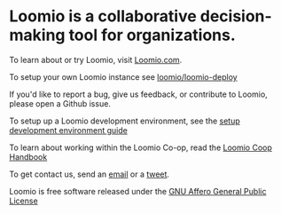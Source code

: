 # Loomio is a collaborative decision-making tool for organizations.

To learn about or try Loomio, visit [Loomio.com](https://www.loomio.com).

To setup your own Loomio instance see [loomio/loomio-deploy](https://github.com/loomio/loomio-deploy)

If you'd like to report a bug, give us feedback, or contribute to Loomio, please open a Github issue.

To setup up a Loomio development environment, see the [setup development environment guide](DEVSETUP.md)

To learn about working within the Loomio Co-op, read the [Loomio Coop Handbook](https://github.com/loomio/loomio-coop-handbook)

To get contact us, send an [email](mailto:contact@loomio.com) or a [tweet](https://twitter.com/Loomio).

Loomio is free software released under the [GNU Affero General Public License](LICENSE.txt)
